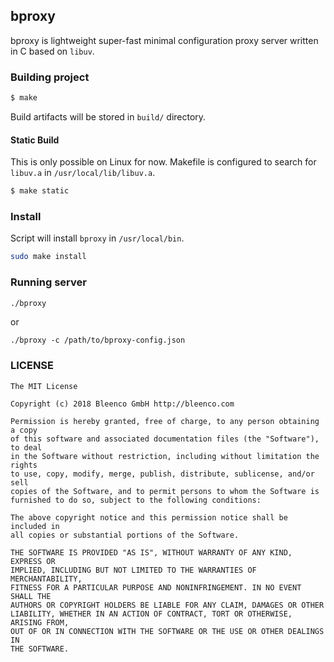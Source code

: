 ## bproxy

bproxy is lightweight super-fast minimal configuration proxy server written in C based on `libuv`.

### Building project

```sh
$ make
```

Build artifacts will be stored in `build/` directory.

#### Static Build

This is only possible on Linux for now. Makefile is configured to search for `libuv.a` in `/usr/local/lib/libuv.a`.

```sh
$ make static
```

### Install

Script will install `bproxy` in `/usr/local/bin`.

```sh
sudo make install
```

### Running server

```sh
./bproxy
```

or

```
./bproxy -c /path/to/bproxy-config.json
```

### LICENSE

```
The MIT License

Copyright (c) 2018 Bleenco GmbH http://bleenco.com

Permission is hereby granted, free of charge, to any person obtaining a copy
of this software and associated documentation files (the "Software"), to deal
in the Software without restriction, including without limitation the rights
to use, copy, modify, merge, publish, distribute, sublicense, and/or sell
copies of the Software, and to permit persons to whom the Software is
furnished to do so, subject to the following conditions:

The above copyright notice and this permission notice shall be included in
all copies or substantial portions of the Software.

THE SOFTWARE IS PROVIDED "AS IS", WITHOUT WARRANTY OF ANY KIND, EXPRESS OR
IMPLIED, INCLUDING BUT NOT LIMITED TO THE WARRANTIES OF MERCHANTABILITY,
FITNESS FOR A PARTICULAR PURPOSE AND NONINFRINGEMENT. IN NO EVENT SHALL THE
AUTHORS OR COPYRIGHT HOLDERS BE LIABLE FOR ANY CLAIM, DAMAGES OR OTHER
LIABILITY, WHETHER IN AN ACTION OF CONTRACT, TORT OR OTHERWISE, ARISING FROM,
OUT OF OR IN CONNECTION WITH THE SOFTWARE OR THE USE OR OTHER DEALINGS IN
THE SOFTWARE.
```
